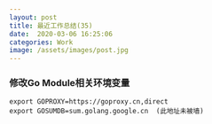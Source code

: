 ```yaml
---
layout: post
title: 最近工作总结(35)
date:  2020-03-06 16:25:06
categories: Work
image: /assets/images/post.jpg
---
```


### 修改Go Module相关环境变量
```
export GOPROXY=https://goproxy.cn,direct
export GOSUMDB=sum.golang.google.cn  (此地址未被墙)
```

